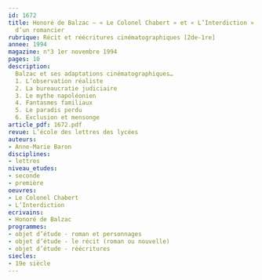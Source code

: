 ```yaml
---
id: 1672
title: Honoré de Balzac – « Le Colonel Chabert » et « L’Interdiction » ou les fantasmes
  d’un romancier
rubrique: Récit et réécritures cinématographiques [2de-1re]
annee: 1994
magazine: n°3 1er novembre 1994
pages: 10
description: 
  Balzac et ses adaptations cinématographiques…
  1. L’observation réaliste
  2. La bureaucratie judiciaire
  3. Le mythe napoléonien
  4. Fantasmes familiaux
  5. Le paradis perdu
  6. Exclusion et mensonge
article_pdf: 1672.pdf
revue: L’école des lettres des lycées
auteurs:
- Anne-Marie Baron
disciplines:
- lettres
niveau_etudes:
- seconde
- première
oeuvres:
- Le Colonel Chabert
- L’Interdiction
ecrivains:
- Honoré de Balzac
programmes:
- objet d’étude - roman et personnages
- objet d’étude - le récit (roman ou nouvelle)
- objet d’étude - réécritures
siecles:
- 19e siècle
---
```


